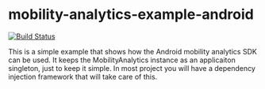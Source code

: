 # mobility-analytics-example-android

[![Build Status](https://travis-ci.com/door2door-io/mobility-analytics-example-android.svg?token=pjx3zDtzXuU6uwdz9wez&branch=master)](https://travis-ci.com/door2door-io/mobility-analytics-example-android)

This is a simple example that shows how the Android mobility analytics SDK can be used. It keeps the MobilityAnalytics instance as an applicaiton singleton, just to keep it simple. In most project you will have a dependency injection framework that will take care of this. 
